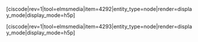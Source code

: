 [ciscode|rev=1|tool=elmsmedia|item=4292|entity_type=node|render=display_mode|display_mode=h5p]

[ciscode|rev=1|tool=elmsmedia|item=4293|entity_type=node|render=display_mode|display_mode=h5p]